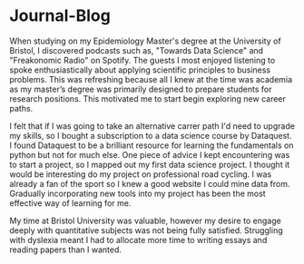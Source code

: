 # Journal-Blog

When studying on my Epidemiology Master's degree at the University of Bristol, I discovered podcasts such as, "Towards Data Science" and "Freakonomic Radio" on Spotify. The guests I most enjoyed listening to spoke enthusiastically about applying scientific principles to business problems. This was refreshing because all I knew at the time was academia as my master’s degree was primarily designed to prepare students for research positions. This motivated me to start begin exploring new career paths. 

I felt that if I was going to take an alternative carrer path I'd need to upgrade my skills, so I bought a subscription to a data science course by Dataquest. I found Dataquest to be a brilliant resource for learning the fundamentals on python but not for much else. One piece of advice I kept encountering was to start a project, so I mapped out my first data science project. I thought it would be interesting do my project on professional road cycling. I was already a fan of the sport so I knew a good website I could mine data from. Gradually incorporating new tools into my project has been the most effective way of learning for me.

My time at Bristol University was valuable, however my desire to engage deeply with quantitative subjects was not being fully satisfied. Struggling with dyslexia meant I had to allocate more time to writing essays and reading papers than I wanted. 
